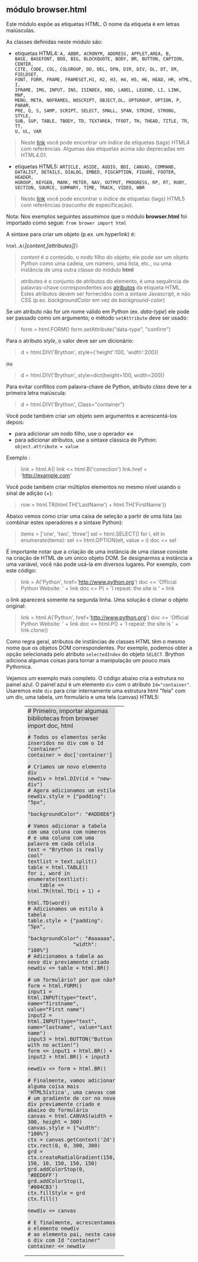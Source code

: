 módulo **browser.html**
-----------------------

Este módulo expõe as etiquetas HTML. O nome da etiqueta é em letras
maiúsculas.

As classes definidas neste módulo são:

- etiquetas HTML4: <code>A, ABBR, ACRONYM, ADDRESS, APPLET,AREA, B,
  BASE, BASEFONT, BDO, BIG, BLOCKQUOTE, BODY, BR, BUTTON, CAPTION,
  CENTER, CITE, CODE, COL, COLGROUP, DD, DEL, DFN, DIR, DIV, DL, DT,
  EM, FIELDSET, FONT, FORM, FRAME, FRAMESET,H1, H2, H3, H4, H5, H6,
  HEAD, HR, HTML, I, IFRAME, IMG, INPUT, INS, ISINDEX, KBD, LABEL,
  LEGEND, LI, LINK, MAP, MENU, META, NOFRAMES, NOSCRIPT, OBJECT,OL,
  OPTGROUP, OPTION, P, PARAM, PRE, Q, S, SAMP, SCRIPT, SELECT, SMALL,
  SPAN, STRIKE, STRONG, STYLE, SUB, SUP, TABLE, TBODY, TD, TEXTAREA,
  TFOOT, TH, THEAD, TITLE, TR, TT, U, UL, VAR</code>

> Neste [link](http://www.w3.org/TR/html4/index/elements.html) você
> pode encontrar um índice de etiquetas (tags) HTML4 com
> referências. Algumas das etiquetas acima são deprecadas em HTML4.01.

- etiquetas HTML5: <code>ARTICLE, ASIDE, AUDIO, BDI, CANVAS, COMMAND,
  DATALIST, DETAILS, DIALOG, EMBED, FIGCAPTION, FIGURE, FOOTER,
  HEADER, HGROUP, KEYGEN, MARK, METER, NAV, OUTPUT, PROGRESS, RP, RT,
  RUBY, SECTION, SOURCE, SUMMARY, TIME, TRACK, VIDEO, WBR</code>

> Neste
> [link](http://www.w3.org/TR/html5-author/index.html#elements-1) você
> pode encontrar o índice de etiquetas (tags) HTML5 com referências
> (rascunho de especificação).

Nota: Nos exemplos seguintes assumimos que o módulo **browser.html**
foi importado como segue: `from brower import html`

A sintaxe para criar um objeto (p.ex. um hyperlink) é:

`html.A(`*[content,[attributes]]*`)`

> *content* é o conteúdo, o nodo filho do objeto; ele pode ser um
> objeto Python como uma cadeia, um número, uma lista, etc., ou uma
> instância de uma outra classe do módulo **html**

> *atributes* é o conjunto de atributos do elemento, é uma sequência
> de palavras-chave correspondentes aos
> [atributos](http://www.w3.org/TR/html5-author/index.html#attributes-1)
> da etiqueta HTML. Estes atributos devem ser fornecidos com a sintaxe
> Javascript, e não CSS (p.ex. *backgroundColor* em vez de
> *background-color*)

Se um atributo não for um nome válido em Python (ex. _data-type_) ele
pode ser passado como um argumento; o método `setAttribute` deve ser
usado:

>    form = html.FORM()
>    form.setAttribute("data-type", "confirm")

Para o atributo *style*, o valor deve ser um dicionário:

>    d = html.DIV('Brython', style={'height':100, 'width':200})

ou

>    d = html.DIV('Brython', style=dict(height=100, width=200))

Para evitar conflitos com palavra-chave de Python, atributo
*class* deve ter a primeira letra maiúscula:

>    d = html.DIV('Brython', Class="container")

Você pode também criar um objeto sem argumentos e acrescentá-los
depois:

- para adicionar um nodo filho, use o operador **<=**
- para adicionar atributos, use a sintaxe clássica de Python: `object.attribute = value`

Exemplo :    
>    link = html.A()
>    link <= html.B('conection')
>    link.href = 'http://example.com'

Você pode também criar múltiplos elementos no mesmo nível usando o
sinal de adição (+):

>    row = html.TR(html.TH('LastName') + html.TH('FirstName'))

Abaixo vemos como criar uma caixa de seleção a partir de uma lista (ao
combinar estes operadores e a sintaxe Python):

>    items = ['one', 'two', 'three']
>    sel = html.SELECT()
>    for i, elt in enumerate(items):
>        sel <= html.OPTION(elt, value = i)
>    doc <= sel

É importante notar que a criação de uma instância de uma classe
consiste na criação de HTML de um único objeto DOM. Se designarmos a
instância a uma variável, você não pode usá-la em diversos
lugares. Por exemplo, com este código:

>    link = A('Python', href='http://www.python.org')
>    doc <= 'Official Python Website: ' + link
>    doc <= P( + 'I repeat: the site is ' + link

o link aparecerá somente na segunda linha. Uma solução é clonar o
objeto original:

>    link = html.A('Python', href='http://www.python.org')
>    doc <= 'Official Python Website: ' + link
>    doc <= html.P() + 'I repeat: the site is ' + link.clone()

Como regra geral, atributos de instâncias de classes HTML têm o mesmo
nome que os objetos DOM correspondentes. Por exemplo, podemos obter a
opção selecionada pelo atributo `selectedIndex` do objeto
`SELECT`. Brython adiciona algumas coisas para tornar a manipulação um
pouco mais Pythonica.

Vejamos um exemplo mais completo. O código abaixo cria a estrutura no
painel azul. O painel azul é um elemento `div` com o atributo
`Id="container"`. Usaremos este `div` para criar internamente uma
estrutura html "feia" com um div, uma tabela, um formulário e uma tela
(canvas) HTML5:

<div style="padding-left:50px;">
<table cellpadding=10>
<tr>
<td style="width:100px;">
<div id="html-doc" style="background-color:#dddddd;">
    # Primeiro, importar algumas bibiliotecas
    from browser import doc, html
    
    # Todos os elementos serão inseridos no div com o Id "container"
    container = doc['container']
    
    # Criamos um novo elemento div
    newdiv = html.DIV(id = "new-div")
    # Agora adicionamos um estilo
    newdiv.style = {"padding": "5px", 
                   "backgroundColor": "#ADD8E6"}
    
    # Vamos adicionar a tabela com uma coluna com números
    # e uma coluna com uma palavra em cada célula
    text = "Brython is really cool"
    textlist = text.split()
    table = html.TABLE()
    for i, word in enumerate(textlist):
        table <= html.TR(html.TD(i + 1) + 
                         html.TD(word))
    # Adicionamos um estilo à tabela
    table.style = {"padding": "5px", 
                   "backgroundColor": "#aaaaaa",
                   "width": "100%"}
    # Adicionamos a tabela ao novo div previamente criado
    newdiv <= table + html.BR()
    
    # um formulário? por que não?
    form = html.FORM()
    input1 = html.INPUT(type="text", name="firstname", value="First name")
    input2 = html.INPUT(type="text", name="lastname", value="Last name")
    input3 = html.BUTTON("Button with no action!")
    form <= input1 + html.BR() + input2 + html.BR() + input3
    
    newdiv <= form + html.BR()
    
    # Finalmente, vamos adicionar alguma coisa mais 'HTML5ística', uma canvas com
    # um gradiente de cor no novo div previamente criado e abaixo do formulário
    canvas = html.CANVAS(width = 300, height = 300)
    canvas.style = {"width": "100%"}
    ctx = canvas.getContext('2d')
    ctx.rect(0, 0, 300, 300)
    grd = ctx.createRadialGradient(150, 150, 10, 150, 150, 150)
    grd.addColorStop(0, '#8ED6FF')
    grd.addColorStop(1, '#004CB3')
    ctx.fillStyle = grd
    ctx.fill()
    
    newdiv <= canvas
    
    # E finalmente, acrescentamos o elemento newdiv
    # ao elemento pai, neste caso o div com Id "container"
    container <= newdiv
    
</div>
</td>
<td>
<div id="container"></div>
</td>
</tr>
</table>
</div>

<script type="text/python">
exec(doc["html-doc"].text)
</script>

